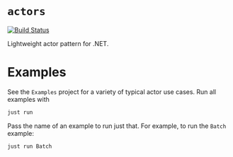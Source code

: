 `actors`
===
[![Build Status](https://img.shields.io/github/actions/workflow/status/kindredgroup/actors/dotnet.yml?branch=master&style=flat-square&logo=github)](https://github.com/kindredgroup/actors/actions/workflows/dotnet.yml)

Lightweight actor pattern for .NET.

# Examples
See the `Examples` project for a variety of typical actor use cases. Run all examples with

```sh
just run
```

Pass the name of an example to run just that. For example, to run the `Batch` example:

```sh
just run Batch
```
